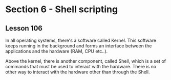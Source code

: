 # **Section 6 - Shell scripting**

## **Lesson 106**
In all operating systems, there's a software called Kernel. This software keeps running in the background and forms an interface between the applications and the hardware (RAM, CPU etc..). 

Above the kernel, there is another component, called Shell, which is a set of commands that must be used to interact with the hardware. There is no other way to interact with the hardware other than through the Shell.
